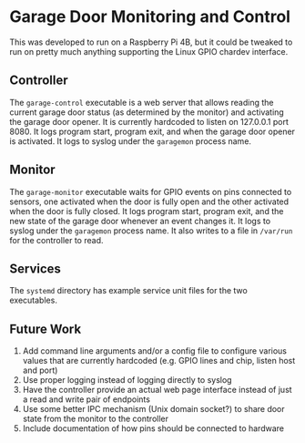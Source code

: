 # Garage Door Monitoring and Control

This was developed to run on a Raspberry Pi 4B, but it could be tweaked to
run on pretty much anything supporting the Linux GPIO chardev interface.

## Controller

The `garage-control` executable is a web server that allows reading the
current garage door status (as determined by the monitor) and activating
the garage door opener. It is currently hardcoded to listen on 127.0.0.1
port 8080. It logs program start, program exit, and when the garage door
opener is activated. It logs to syslog under the `garagemon` process name.

## Monitor

The `garage-monitor` executable waits for GPIO events on pins connected to
sensors, one activated when the door is fully open and the other activated
when the door is fully closed. It logs program start, program exit, and the
new state of the garage door whenever an event changes it. It logs to
syslog under the `garagemon` process name. It also writes to a file in
`/var/run` for the controller to read.

## Services

The `systemd` directory has example service unit files for the two
executables.

## Future Work

1. Add command line arguments and/or a config file to configure various
   values that are currently hardcoded (e.g. GPIO lines and chip, listen
   host and port)
1. Use proper logging instead of logging directly to syslog
1. Have the controller provide an actual web page interface instead of just
   a read and write pair of endpoints
1. Use some better IPC mechanism (Unix domain socket?) to share door state
   from the monitor to the controller
1. Include documentation of how pins should be connected to hardware
